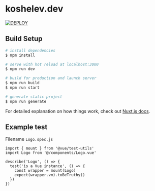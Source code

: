# koshelev.dev

[![DEPLOY](https://github.com/nunjuck/koshelev.dev/workflows/deploy/badge.svg)](https://github.com/nunjuck/koshelev.dev/actions?query=workflow%deploy)

## Build Setup

```bash
# install dependencies
$ npm install

# serve with hot reload at localhost:3000
$ npm run dev

# build for production and launch server
$ npm run build
$ npm run start

# generate static project
$ npm run generate
```

For detailed explanation on how things work, check out [Nuxt.js docs](https://nuxtjs.org).

## Example test

Filename `Logo.spec.js`

```code
import { mount } from '@vue/test-utils'
import Logo from '@/components/Logo.vue'

describe('Logo', () => {
  test('is a Vue instance', () => {
    const wrapper = mount(Logo)
    expect(wrapper.vm).toBeTruthy()
  })
})
```
